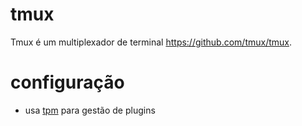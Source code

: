  # tmux

Tmux é um multiplexador de terminal https://github.com/tmux/tmux.

# configuração

- usa [tpm](https://github.com/tmux-plugins/tpm) para gestão de plugins

